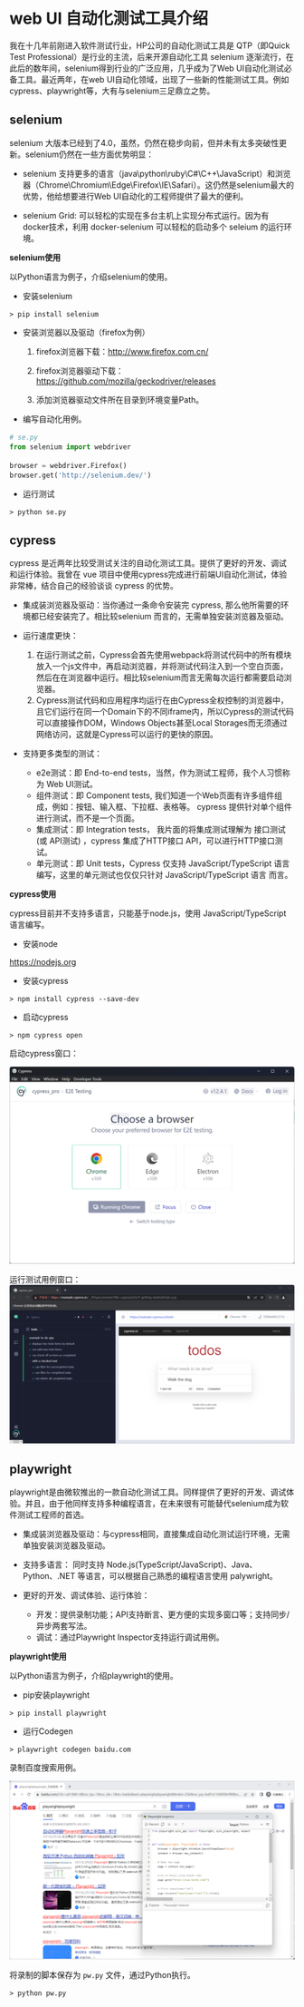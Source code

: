 # web UI 自动化测试工具介绍

我在十几年前刚进入软件测试行业，HP公司的自动化测试工具是 QTP（即Quick Test Professional）是行业的主流，后来开源自动化工具 selenium 逐渐流行，在此后的数年间，selenium得到行业的广泛应用，几乎成为了Web UI自动化测试必备工具。最近两年，在web UI自动化领域，出现了一些新的性能测试工具。例如 cypress、playwright等，大有与selenium三足鼎立之势。

## selenium

selenium 大版本已经到了4.0，虽然，仍然在稳步向前，但并未有太多突破性更新。selenium仍然在一些方面优势明显：

* selenium 支持更多的语言（java\python\ruby\C#\C++\JavaScript）和浏览器（Chrome\Chromium\Edge\Firefox\IE\Safari）。这仍然是selenium最大的优势，他给想要进行Web UI自动化的工程师提供了最大的便利。

* selenium Grid: 可以轻松的实现在多台主机上实现分布式运行。因为有docker技术，利用 docker-selenium 可以轻松的启动多个 seleium 的运行环境。

__selenium使用__

以Python语言为例子，介绍selenium的使用。

* 安装selenium

```shell
> pip install selenium
```

* 安装浏览器以及驱动（firefox为例）

  1. firefox浏览器下载：http://www.firefox.com.cn/

  2. firefox浏览器驱动下载：https://github.com/mozilla/geckodriver/releases

  3. 添加浏览器驱动文件所在目录到环境变量Path。

* 编写自动化用例。

```py
# se.py
from selenium import webdriver

browser = webdriver.Firefox()
browser.get('http://selenium.dev/')
```

* 运行测试

```shell
> python se.py
```

## cypress

cypress 是近两年比较受测试关注的自动化测试工具。提供了更好的开发、调试和运行体验。我曾在 vue 项目中使用cypress完成进行前端UI自动化测试，体验非常棒，结合自己的经验谈谈 cypress 的优势。

* 集成装浏览器及驱动：当你通过一条命令安装完 cypress, 那么他所需要的环境都已经安装完了。相比较selenium 而言的，无需单独安装浏览器及驱动。

* 运行速度更快：
  1. 在运行测试之前，Cypress会首先使用webpack将测试代码中的所有模块放入一个js文件中，再启动浏览器，并将测试代码注入到一个空白页面，然后在在浏览器中运行。相比较selenium而言无需每次运行都需要启动浏览器。
  2. Cypress测试代码和应用程序均运行在由Cypress全权控制的浏览器中，且它们运行在同一个Domain下的不同iframe内，所以Cypress的测试代码可以直接操作DOM，Windows Objects甚至Local Storages而无须通过网络访问，这就是Cypress可以运行的更快的原因。


* 支持更多类型的测试：
  * e2e测试：即 End-to-end tests，当然，作为测试工程师，我个人习惯称为 Web UI测试。
  * 组件测试：即 Component tests, 我们知道一个Web页面有许多组件组成，例如：按钮、输入框、下拉框、表格等。 cypress 提供针对单个组件进行测试，而不是一个页面。
  * 集成测试：即 Integration tests， 我片面的将集成测试理解为 接口测试(或 API测试) ，cypress 集成了HTTP接口 API，可以进行HTTP接口测试。
  * 单元测试：即 Unit tests，Cypress 仅支持 JavaScript/TypeScript 语言编写，这里的单元测试也仅仅只针对 JavaScript/TypeScript 语言 而言。


__cypress使用__

cypress目前并不支持多语言，只能基于node.js，使用 JavaScript/TypeScript 语言编写。

* 安装node

https://nodejs.org

* 安装cypress

```shell
> npm install cypress --save-dev
```

* 启动cypress

```shell
> npm cypress open
```

启动cypress窗口：

![](./img/cypress_01.png)

运行测试用例窗口：
![](./img/cypress_02.png)


## playwright

playwright是由微软推出的一款自动化测试工具。同样提供了更好的开发、调试体验。并且，由于他同样支持多种编程语言，在未来很有可能替代selenium成为软件测试工程师的首选。

* 集成装浏览器及驱动：与cypress相同，直接集成自动化测试运行环境，无需单独安装浏览器及驱动。

* 支持多语言： 同时支持 Node.js(TypeScript/JavaScript)、Java、Python、.NET 等语言，可以根据自己熟悉的编程语言使用 palywright。

* 更好的开发、调试体验、运行体验：
  * 开发：提供录制功能；API支持断言、更方便的实现多窗口等；支持同步/异步两套写法。
  * 调试：通过Playwright Inspector支持运行调试用例。


__playwright使用__

以Python语言为例子，介绍playwright的使用。

* pip安装playwright

```shell
> pip install playwright
```

* 运行Codegen

```
> playwright codegen baidu.com
```

录制百度搜索用例。

![](img/playwright_codegen.png)

将录制的脚本保存为 `pw.py` 文件，通过Python执行。

```shell
> python pw.py
```
